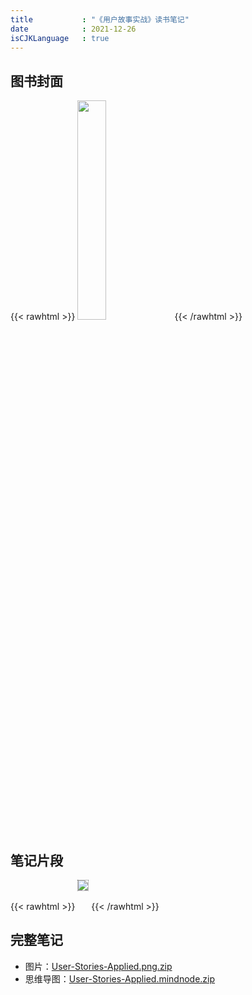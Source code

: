 ```yaml
---
title           : "《用户故事实战》读书笔记"
date            : 2021-12-26
isCJKLanguage   : true
---
```


## 图书封面

{{< rawhtml >}}
<img src="/images/2021-12-26/User-Stories-Applied-Cover.jpg" width="30%"/>
{{< /rawhtml >}}

## 笔记片段

{{< rawhtml >}}
<img src="/images/2021-12-26/User-Stories-Applied.webp" style="margin-bottom:30px; border:1px grey dotted;"/>
{{< /rawhtml >}}

## 完整笔记

* 图片：[User-Stories-Applied.png.zip](/attachments/2021-12-26/User-Stories-Applied.png.zip)
* 思维导图：[User-Stories-Applied.mindnode.zip](/attachments/2021-12-26/User-Stories-Applied.mindnode.zip)